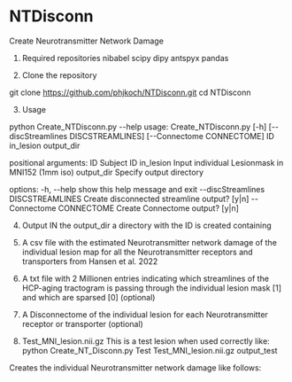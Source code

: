 # NTDisconn
Create Neurotransmitter Network Damage


1. Required repositories 
nibabel
scipy
dipy
antspyx
pandas

2. Clone the repository

git clone https://github.com/phjkoch/NTDisconn.git
cd NTDisconn


3. Usage

python Create_NTDisconn.py --help
usage: Create_NTDisconn.py [-h] [--discStreamlines DISCSTREAMLINES]
                           [--Connectome CONNECTOME]
                           ID in_lesion output_dir

positional arguments:
  ID                    Subject ID
  in_lesion             Input individual Lesionmask in MNI152 (1mm iso)
  output_dir            Specify output directory

options:
  -h, --help            show this help message and exit
  --discStreamlines DISCSTREAMLINES
                        Create disconnected streamline output? [y|n]
  --Connectome CONNECTOME
                        Create Connectome output? [y|n]
 
4. Output
IN the output_dir a directory with the ID is created containing
1. A csv file with the estimated Neurotransmitter network damage of the individual lesion map for all the Neurotransmitter receptors and transporters from Hansen et al. 2022
2. A txt file with 2 Millionen entries indicating which streamlines of the HCP-aging tractogram is passing through the individual lesion mask [1] and which are sparsed [0] (optional)
3. A Disconnectome of the individual lesion for each Neurotransmitter receptor or transporter (optional)

5. Test_MNI_lesion.nii.gz
This is a test lesion when used correctly like: 
python Create_NT_Disconn.py Test Test_MNI_lesion.nii.gz output_test

Creates the individual Neurotransmitter network damage like follows:

